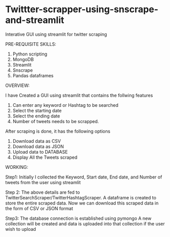 # Twittter-scrapper-using-snscrape-and-streamlit

Interative GUI using streamlit for twitter scraping 

PRE-REQUISITE SKILLS:
1.	Python scripting
2.	MongoDB
3.	Streamlit
4.	Snscrape
5.	Pandas dataframes

OVERVIEW:

I have Created a GUI using streamlit that contains the follwing  features
1. Can enter any keyword or Hashtag to be searched 
2. Select the starting date 
3. Select the ending date  
4. Number of tweets needs to be scrapped.

After scraping is done, it has the following options

1.	Download data as CSV
2.	Download data as JSON
3.	Upload data to DATABASE
4.	Display All the Tweets scraped

WORKING:

Step1:
Initially I collected the Keyword, Start date, End date, and Number of tweets from the user using streamlit

Step 2:
The above details are fed to TwitterSearchScraper/TwitterHashtagScraper.
A dataframe is created to store the entire scraped data.
Now we can download this scraped data in the form of CSV or JSON format 

Step3:
The database connection is established using pymongo
A new collection will be created and data is uploaded into that collection  if the user wish to upload 

